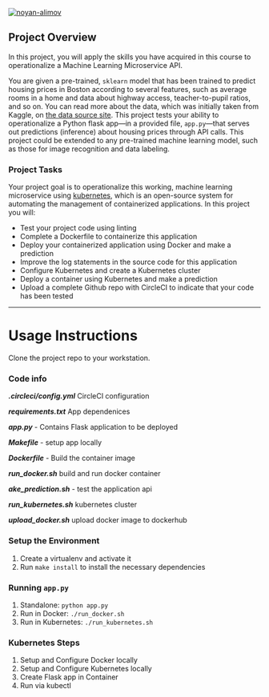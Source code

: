 [![noyan-alimov](https://circleci.com/gh/sumitmann/Udacity-ML-MICROSERVICE-API.svg?style=svg)](https://app.circleci.com/pipelines/github/sumitmann/Udacity-ML-MICROSERVICE-API)

## Project Overview

In this project, you will apply the skills you have acquired in this course to operationalize a Machine Learning Microservice API. 

You are given a pre-trained, `sklearn` model that has been trained to predict housing prices in Boston according to several features, such as average rooms in a home and data about highway access, teacher-to-pupil ratios, and so on. You can read more about the data, which was initially taken from Kaggle, on [the data source site](https://www.kaggle.com/c/boston-housing). This project tests your ability to operationalize a Python flask app—in a provided file, `app.py`—that serves out predictions (inference) about housing prices through API calls. This project could be extended to any pre-trained machine learning model, such as those for image recognition and data labeling.

### Project Tasks

Your project goal is to operationalize this working, machine learning microservice using [kubernetes](https://kubernetes.io/), which is an open-source system for automating the management of containerized applications. In this project you will:
* Test your project code using linting
* Complete a Dockerfile to containerize this application
* Deploy your containerized application using Docker and make a prediction
* Improve the log statements in the source code for this application
* Configure Kubernetes and create a Kubernetes cluster
* Deploy a container using Kubernetes and make a prediction
* Upload a complete Github repo with CircleCI to indicate that your code has been tested

-----------------------------

# Usage Instructions

Clone the project repo to your workstation. 

### Code info

***.circleci/config.yml*** CircleCI configuration

***requirements.txt*** App dependenices

***app.py*** - Contains Flask application to be deployed

***Makefile*** - setup app locally

***Dockerfile*** - Build the container image

***run_docker.sh*** build and run docker container

***ake_prediction.sh*** - test the application api 

***run_kubernetes.sh***  kubernetes cluster

***upload_docker.sh*** upload docker image to dockerhub



### Setup the Environment

1. Create a virtualenv and activate it
2. Run `make install` to install the necessary dependencies



### Running `app.py`

1. Standalone:  `python app.py`
2. Run in Docker:  `./run_docker.sh`
3. Run in Kubernetes:  `./run_kubernetes.sh`



### Kubernetes Steps

1. Setup and Configure Docker locally
2. Setup and Configure Kubernetes locally
3. Create Flask app in Container
4. Run via kubectl